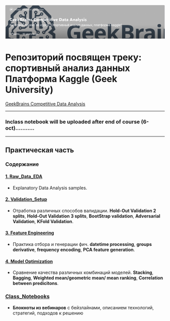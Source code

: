 <a href="https://www.kaggle.com/c/geekbrains-competitive-data-analysis"><img src="figures/title.PNG" alt="GB inclass competition title" width="800"/></a>

# Репозиторий посвящен треку: спортивный анализ данных Платформа Kaggle (Geek University)
[GeekBrains Competitive Data Analysis](https://www.kaggle.com/c/geekbrains-competitive-data-analysis)

---
### Inclass notebook will be uploaded after end of course (6-oct)...........


--- 
## Практическая часть
### Содержание

#### [1. Raw_Data_EDA](https://github.com/Nickel-nc/GU_Sport_DS/tree/master/1.%20Raw_Data_EDA)
- Explanatory Data Analysis samples.

#### [2. Validation_Setup](https://github.com/Nickel-nc/GU_Sport_DS/tree/master/2.%20Validation_Setup)
- Отработка различных способов валидации. **Hold-Out Validation 2 splits**, **Hold-Out Validation 3 splits**, **BootStrap validation**, **Adversarial Validation**, **KFold Validation**.

#### [3. Feature Engineering](https://github.com/Nickel-nc/GU_Sport_DS/tree/master/3.%20Feature%20Engineering)
- Практика отбора и генерации фич. **datetime processing**, **groups derivative**, **frequency encoding**, **PCA feature generation**.

#### [4. Model Optimization](https://github.com/Nickel-nc/GU_Sport_DS/blob/master/4.%20Stacking%20and%20Optimize/Model%20Stacking%20and%20Optimization.ipynb)
- Сравнение качества различных комбинаций моделей. **Stacking**, **Bagging**, **Weighted mean/geometric mean/ mean ranking**, **Correlation between predicitons**.

### [Class_Notebooks]()
- **Блокноты из вебинаров** с бейзлайнами, описанием технологий, стратегий, подходов к решению


